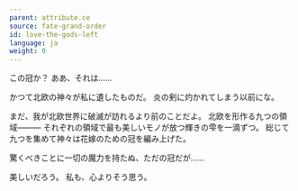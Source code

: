 ```yaml
---
parent: attribute.ce
source: fate-grand-order
id: love-the-gods-left
language: ja
weight: 0
---
```



この冠か？
ああ、それは……

かつて北欧の神々が私に遺したものだ。
炎の剣に灼かれてしまう以前にな。

まだ、我が北欧世界に破滅が訪れるより前のことだよ。
北欧を形作る九つの領域―――
それぞれの領域で最も美しいモノが放つ輝きの雫を一滴ずつ。
総じて九つを集めて神々は花嫁のための冠を編み上げた。

驚くべきことに一切の魔力を持たぬ、ただの冠だが……

美しいだろう。
私も、心よりそう思う。

